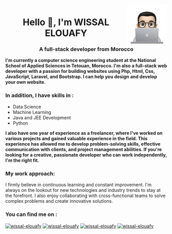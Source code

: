 <img src="https://github.com/Sefiane-Ouami/Sefiane-Ouami/blob/main/profile-img.png" align="right" width="25%"/>
<h1 align="center">Hello 👋, I'm WISSAL ELOUAFY</h1>
<h3 align="center">A full-stack developer from Morocco</h3>
<p align="left"><strong>I'm currently a computer science engineering student at the National School of Applied Sciences in Tetouan, Morocco. I'm also a full-stack web developer with a passion for building websites using Php, Html, Css, JavaScript, Laravel, and Bootstrap. I can help you design and develop your own website.</strong></p>

<h3 align="left">In addition, I have skills in :</h3>
<ul>
  <li>Data Science</li>
  <li>Machine Learning</li>
  <li>Java and JEE Development</li>
  <li>Python</li>
</ul>

<p align="left"><strong>I also have one year of experience as a freelancer, where I've worked on various projects and gained valuable experience in the field. This experience has allowed me to develop problem-solving skills, effective communication with clients, and project management abilities. If you're looking for a creative, passionate developer who can work independently, I'm the right fit.</strong></p>

<h3 align="left">My work approach:</h3>
<p align="left">I firmly believe in continuous learning and constant improvement. I'm always on the lookout for new technologies and industry trends to stay at the forefront. I also enjoy collaborating with cross-functional teams to solve complex problems and create innovative solutions.</p>

<h3 align="left">You can find me on :</h3>
<p align="left">
<a href="https://www.linkedin.com/in/wissal-el-ouafy-33b7841a0/" target="_blank"><img align="center" src="https://raw.githubusercontent.com/rahuldkjain/github-profile-readme-generator/master/src/images/icons/Social/linked-in-alt.svg" alt="wissal-elouafy" height="30" width="40" /></a>
<a href="https://stackoverflow.com/users/19164565/wissal-el-ouafy" target="_blank"><img align="center" src="https://raw.githubusercontent.com/rahuldkjain/github-profile-readme-generator/master/src/images/icons/Social/stack-overflow.svg" alt="wissal-elouafy" height="30" width="40" /></a>
<a href="https://www.facebook.com/wissalramada" target="_blank"><img align="center" src="https://raw.githubusercontent.com/rahuldkjain/github-profile-readme-generator/master/src/images/icons/Social/facebook.svg" alt="wissal-elouafy" height="30" width="40" /></a>
<a href="https://www.instagram.com/wissal_el_ouafy/" target="_blank"><img align="center" src="https://raw.githubusercontent.com/rahuldkjain/github-profile-readme-generator/master/src/images/icons/Social/instagram.svg" alt="wissal-elouafy" height="30" width="40" /></a>
</p>
